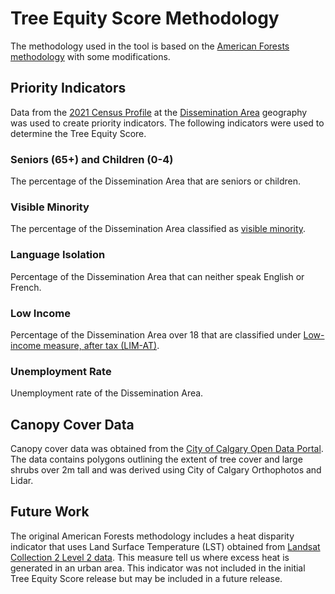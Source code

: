 # Tree Equity Score Methodology 

The methodology used in the tool is based on the [American Forests methodology](https://www.treeequityscore.org/methodology) with some modifications. 

## Priority Indicators

Data from the [2021 Census Profile](https://www12.statcan.gc.ca/census-recensement/2021/dp-pd/prof/index.cfm?Lang=E) at the [Dissemination Area](https://www12.statcan.gc.ca/census-recensement/2021/ref/dict/az/Definition-eng.cfm?ID=geo021) geography was used to create priority indicators. The following indicators were used to determine the Tree Equity Score.

### Seniors (65+) and Children (0-4)

The percentage of the Dissemination Area that are seniors or children. 

### Visible Minority

The percentage of the Dissemination Area classified as [visible minority](https://www12.statcan.gc.ca/census-recensement/2021/ref/98-500/006/98-500-x2021006-eng.cfm).

### Language Isolation

Percentage of the Dissemination Area that can neither speak English or French.

### Low Income

Percentage of the Dissemination Area over 18 that are classified under [Low-income measure, after tax (LIM-AT)](https://www12.statcan.gc.ca/census-recensement/2021/ref/dict/az/Definition-eng.cfm?ID=fam021).

### Unemployment Rate

Unemployment rate of the Dissemination Area.

## Canopy Cover Data

Canopy cover data was obtained from the [City of Calgary Open Data Portal](https://data.calgary.ca/). The data contains polygons outlining the extent of tree cover and large shrubs over 2m tall and was derived using City of Calgary Orthophotos and Lidar. 

## Future Work

The original American Forests methodology includes a heat disparity indicator that uses Land Surface Temperature (LST) obtained from [Landsat Collection 2 Level 2 data](https://www.usgs.gov/landsat-missions/landsat-collection-2-level-2-science-products). This measure tell us where excess heat is generated in an urban area. This indicator was not included in the initial Tree Equity Score release but may be included in a future release. 
